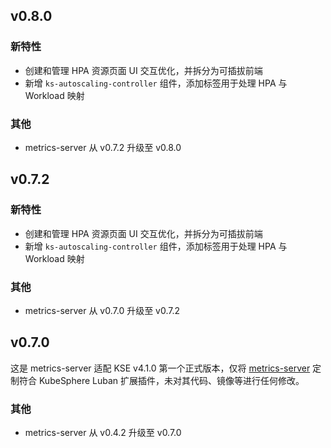 <!---
Please do not delete this line of version tag
RELEASE_MARK v4.2.1 RELEASE_MARK
Please do not delete this line of version tag
-->

## v0.8.0

### 新特性

- 创建和管理 HPA 资源页面 UI 交互优化，并拆分为可插拔前端
- 新增 `ks-autoscaling-controller` 组件，添加标签用于处理 HPA 与 Workload 映射

### 其他

- metrics-server 从 v0.7.2 升级至 v0.8.0

<!---
Please do not delete this line of version tag
RELEASE_MARK v4.2.0 RELEASE_MARK
Please do not delete this line of version tag
-->

## v0.7.2

### 新特性

- 创建和管理 HPA 资源页面 UI 交互优化，并拆分为可插拔前端
- 新增 `ks-autoscaling-controller` 组件，添加标签用于处理 HPA 与 Workload 映射

### 其他

- metrics-server 从 v0.7.0 升级至 v0.7.2

<!---
Please do not delete this line of version tag
RELEASE_MARK v4.1.0 RELEASE_MARK
Please do not delete this line of version tag
-->
## v0.7.0

这是 metrics-server 适配 KSE v4.1.0 第一个正式版本，仅将 [metrics-server](https://github.com/kubernetes-sigs/metrics-server) 定制符合 KubeSphere Luban 扩展插件，未对其代码、镜像等进行任何修改。

### 其他

- metrics-server 从 v0.4.2 升级至 v0.7.0
